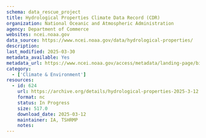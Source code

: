 ```yaml
---
schema: data_rescue_project 
title: Hydrological Properties Climate Data Record (CDR)
organization: National Oceanic and Atmospheric Administration
agency: Department of Commerce
websites: ncei.noaa.gov
data_source: https://www.ncei.noaa.gov/data/hydrological-properties/
description: 
last_modified: 2025-03-30
metadata_available: Yes
metadata_url: https://www.ncei.noaa.gov/access/metadata/landing-page/bin/iso?id=gov.noaa.ncdc:C00982
category:
  - ['Climate & Environment'] 
resources:
  - id: 624
    url: https://archive.org/details/hydrological-properties-2025-3-12
    format: nc
    status: In Progress
    size: 517.0
    download_date: 2025-03-12
    maintainer: IA, TSHRMP
    notes: 
---
```

